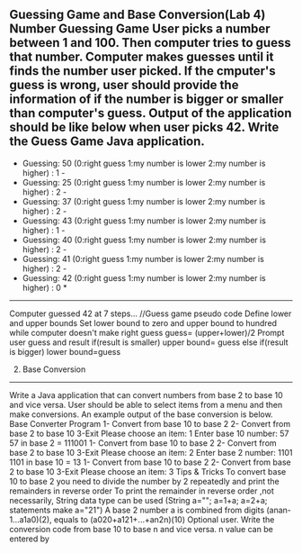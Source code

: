 Guessing Game and Base Conversion(Lab 4)
Number Guessing Game
User picks a number between 1 and 100. Then computer tries to guess that number. Computer
makes guesses until it finds the number user picked. If the cmputer's guess is wrong, user should
provide the information of if the number is bigger or smaller than computer's guess. Output of the
application should be like below when user picks 42. Write the Guess Game Java application.
---------------------------------------------------------------------------------
-  Guessing: 50 (0:right guess 1:my number is lower 2:my number is higher) : 1	-
-  Guessing: 25 (0:right guess 1:my number is lower 2:my number is higher) : 2	-
-  Guessing: 37 (0:right guess 1:my number is lower 2:my number is higher) : 2	-
-  Guessing: 43 (0:right guess 1:my number is lower 2:my number is higher) : 1	-
-  Guessing: 40 (0:right guess 1:my number is lower 2:my number is higher) : 2	-
-  Guessing: 41 (0:right guess 1:my number is lower 2:my number is higher) : 2	-
-  Guessing: 42 (0:right guess 1:my number is lower 2:my number is higher) : 0	*
---------------------------------------------------------------------------------
Computer guessed 42 at 7 steps...
//Guess game pseudo code
Define lower and upper bounds
Set lower bound to zero and upper bound to hundred
while computer doesn't make right guess
guess= (upper+lower)/2
Prompt user guess and result
if(result is smaller)
upper bound= guess
else if(result is bigger)
lower bound=guess


2. Base Conversion
-------------------
Write a Java application that can convert numbers from base 2 to base 10 and vice versa. User
should be able to select items from a menu and then make conversions. An example output of
the base conversion is below.
Base Converter Program
1- Convert from base 10 to base 2
2- Convert from base 2 to base 10
3-Exit
Please choose an item: 1
Enter base 10 number: 57
57 in base 2 = 111001
1- Convert from base 10 to base 2
2- Convert from base 2 to base 10
3-Exit
Please choose an item: 2
Enter base 2 number: 1101
1101 in base 10 = 13
1- Convert from base 10 to base 2
2- Convert from base 2 to base 10
3-Exit
Please choose an item: 3
Tips & Tricks
To convert base 10 to base 2 you need to divide the number by 2 repeatedly and print the
remainders in reverse order
To print the remainder in reverse order ,not necessarily, String data type can be used
(String a=""; a=1+a; a=2+a; statements make a="21")
A base 2 number a is combined from digits (anan-1...a1a0)(2), equals to (a020+a121+...+an2n)(10)
Optional
user.
Write the conversion code from base 10 to base n and vice versa. n value can be entered by

